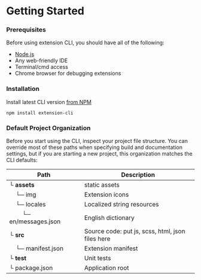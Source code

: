 # Getting Started

### Prerequisites

Before using extension CLI, you should have all of the following:

- [Node.js](https://nodejs.org/en/download/)
- Any web-friendly IDE
- Terminal/cmd access
- Chrome browser for debugging extensions

### Installation

Install latest CLI version [from NPM](https://www.npmjs.com/package/extension-cli)

```
npm install extension-cli
```

### Default Project Organization

Before you start using the CLI, inspect your project file structure. You can override most of 
these paths when specifying build and documentation settings, but if you are starting a new project, this organization
 matches the CLI defaults:

Path | Description
--- | ---
└ **assets** |  static assets
&nbsp; &nbsp; └─ img | Extension icons
&nbsp; &nbsp; └─ locales | Localized string resources
&nbsp; &nbsp; &nbsp; &nbsp; └─ en/messages.json | English dictionary
└ **src** | Source code: put js, scss, html, json files here
&nbsp; &nbsp; └─ manifest.json | Extension manifest 
└ **test** | Unit tests
└ package.json | Application root

<br/>
